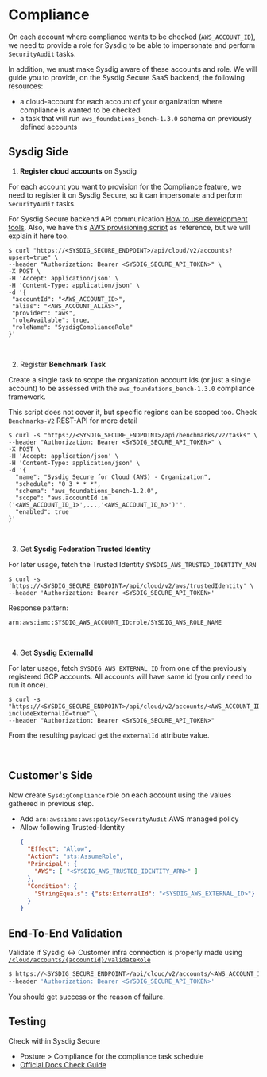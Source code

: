 # Compliance

On each account where compliance wants to be checked (`AWS_ACCOUNT_ID`), we need to provide a role for Sysdig to be able to impersonate and perform `SecurityAudit` tasks.

In addition, we must make Sysdig aware of these accounts and role.
We will guide you to provide, on the Sysdig Secure SaaS backend, the following resources:
- a cloud-account for each account of your organization where compliance is wanted to be checked
- a task that will run `aws_foundations_bench-1.3.0` schema on previously defined accounts

## Sysdig Side

1. **Register cloud accounts** on Sysdig

For each account you want to provision for the Compliance feature, we need to register it on Sysdig Secure, so
it can impersonate and perform `SecurityAudit` tasks.

For Sysdig Secure backend API communication [How to use development tools](https://docs.sysdig.com/en/docs/developer-tools/). Also, we have this [AWS provisioning script](./utils/sysdig_cloud_compliance_provisioning.sh) as reference, but we will explain it here too.
```shell
$ curl "https://<SYSDIG_SECURE_ENDPOINT>/api/cloud/v2/accounts?upsert=true" \
--header "Authorization: Bearer <SYSDIG_SECURE_API_TOKEN>" \
-X POST \
-H 'Accept: application/json' \
-H 'Content-Type: application/json' \
-d '{
 "accountId": "<AWS_ACCOUNT_ID>",
 "alias": "<AWS_ACCOUNT_ALIAS>",
 "provider": "aws",
 "roleAvailable": true,
 "roleName": "SysdigComplianceRole"
}'
```
<br/>

2. Register **Benchmark Task**

Create a single task to scope the organization account ids (or just a single account) to be assessed with the 
`aws_foundations_bench-1.3.0` compliance framework.

This script does not cover it, but specific regions can be scoped too. Check `Benchmarks-V2` REST-API for more detail
```shell
$ curl -s "https://<SYSDIG_SECURE_ENDPOINT>/api/benchmarks/v2/tasks" \
--header "Authorization: Bearer <SYSDIG_SECURE_API_TOKEN>" \
-X POST \
-H 'Accept: application/json' \
-H 'Content-Type: application/json' \
-d '{
  "name": "Sysdig Secure for Cloud (AWS) - Organization",
  "schedule": "0 3 * * *",
  "schema": "aws_foundations_bench-1.2.0",
  "scope": "aws.accountId in ('<AWS_ACCOUNT_ID_1>',...,'<AWS_ACCOUNT_ID_N>')'",
  "enabled": true
}'
```

<br/>

3. Get **Sysdig Federation Trusted Identity**

For later usage, fetch the Trusted Identity `SYSDIG_AWS_TRUSTED_IDENTITY_ARN`

```shell
$ curl -s 'https://<SYSDIG_SECURE_ENDPOINT>/api/cloud/v2/aws/trustedIdentity' \
--header 'Authorization: Bearer <SYSDIG_SECURE_API_TOKEN>'
```
    
   Response pattern:
```shell
arn:aws:iam::SYSDIG_AWS_ACCOUNT_ID:role/SYSDIG_AWS_ROLE_NAME
```

<br/>

4. Get **Sysdig ExternalId**

For later usage, fetch `SYSDIG_AWS_EXTERNAL_ID` from one of the previously registered GCP accounts. All accounts will have same id (you only need to run it once).
```shell
$ curl -s "https://<SYSDIG_SECURE_ENDPOINT>/api/cloud/v2/accounts/<AWS_ACCOUNT_ID>?includeExternalId=true" \
--header "Authorization: Bearer <SYSDIG_SECURE_API_TOKEN>"
```
From the resulting payload get the `externalId` attribute value.

<br/>

## Customer's Side

Now create `SysdigCompliance` role on each account using the values gathered in previous step.
  - Add `arn:aws:iam::aws:policy/SecurityAudit` AWS managed policy
  - Allow following Trusted-Identity
    ```json
    {
      "Effect": "Allow",
      "Action": "sts:AssumeRole",
      "Principal": {
        "AWS": [ "<SYSDIG_AWS_TRUSTED_IDENTITY_ARN>" ]
      },
      "Condition": {
        "StringEquals": {"sts:ExternalId": "<SYSDIG_AWS_EXTERNAL_ID>"}
      }
    }
    ```

## End-To-End Validation

Validate if Sysdig <-> Customer infra connection is properly made using [`/cloud/accounts/{accountId}/validateRole`](https://secure.sysdig.com/swagger.html#tag/Cloud/paths/~1api~1cloud~1v2~1accounts~1{accountId}~1validateRole/get)

```bash
$ https://<SYSDIG_SECURE_ENDPOINT>/api/cloud/v2/accounts/<AWS_ACCOUNT_ID>/validateRole \
--header 'Authorization: Bearer <SYSDIG_SECURE_API_TOKEN>'
```

You should get success or the reason of failure.


## Testing

Check within Sysdig Secure
- Posture > Compliance  for the compliance task schedule
- [Official Docs Check Guide](https://docs.sysdig.com/en/docs/installation/sysdig-secure-for-cloud/deploy-sysdig-secure-for-cloud-on-aws/#confirm-the-services-are-working)
